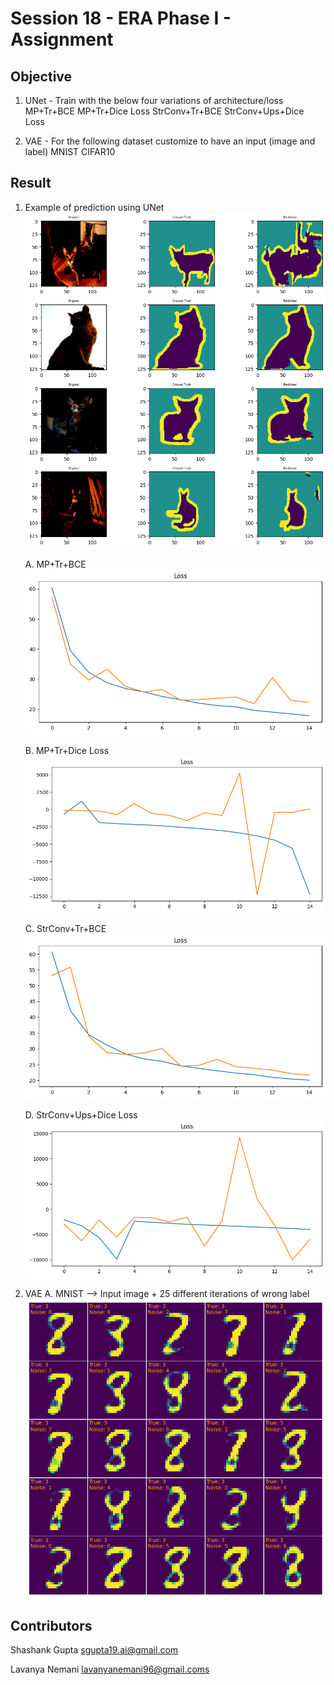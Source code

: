 # Session 18 - ERA Phase I - Assignment 

## Objective

1. UNet - Train with the below four variations of architecture/loss
    MP+Tr+BCE
    MP+Tr+Dice Loss
    StrConv+Tr+BCE
    StrConv+Ups+Dice Loss
    
2. VAE - For the following dataset customize to have an input (image and label)
    MNIST
    CIFAR10


## Result

1. Example of prediction using UNet 
![loss](./results/eg_UNet.png)

    A. MP+Tr+BCE
![loss](./results/UNet_MP_Tr_BCE.png)

    B. MP+Tr+Dice Loss
![loss](./results/UNet_MP_Tr_DICE.png)

    C. StrConv+Tr+BCE
![loss](./results/UNet_Stride_Tr_BCE.png)

    D. StrConv+Ups+Dice Loss
![loss](./results/UNet_Stride_Ups_DICE.png)

2. VAE
    A. MNIST --> Input image + 25 different iterations of wrong label
![loss](./results/VAE_MNIST.png)



Contributors
-------------------------
Shashank Gupta sgupta19.ai@gmail.com

Lavanya Nemani lavanyanemani96@gmail.coms